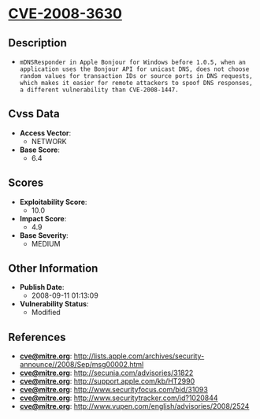 
# [CVE-2008-3630](https://cve.mitre.org/cgi-bin/cvename.cgi?name=CVE-2008-3630)

## Description

- `mDNSResponder in Apple Bonjour for Windows before 1.0.5, when an application uses the Bonjour API for unicast DNS, does not choose random values for transaction IDs or source ports in DNS requests, which makes it easier for remote attackers to spoof DNS responses, a different vulnerability than CVE-2008-1447.`

## Cvss Data

- **Access Vector**:
  - NETWORK
- **Base Score**:
  - 6.4

## Scores

- **Exploitability Score**:
  - 10.0
- **Impact Score**:
  - 4.9
- **Base Severity**:
  - MEDIUM

## Other Information

- **Publish Date**:
  - 2008-09-11 01:13:09
- **Vulnerability Status**:
  - Modified

## References

- **cve@mitre.org**: http://lists.apple.com/archives/security-announce//2008/Sep/msg00002.html
- **cve@mitre.org**: http://secunia.com/advisories/31822
- **cve@mitre.org**: http://support.apple.com/kb/HT2990
- **cve@mitre.org**: http://www.securityfocus.com/bid/31093
- **cve@mitre.org**: http://www.securitytracker.com/id?1020844
- **cve@mitre.org**: http://www.vupen.com/english/advisories/2008/2524
